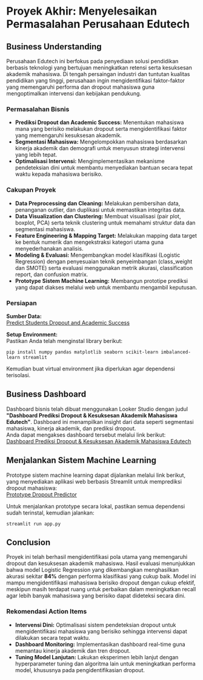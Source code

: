 # Proyek Akhir: Menyelesaikan Permasalahan Perusahaan Edutech

## Business Understanding
Perusahaan Edutech ini berfokus pada penyediaan solusi pendidikan berbasis teknologi yang bertujuan meningkatkan retensi serta kesuksesan akademik mahasiswa. Di tengah persaingan industri dan tuntutan kualitas pendidikan yang tinggi, perusahaan ingin mengidentifikasi faktor-faktor yang memengaruhi performa dan dropout mahasiswa guna mengoptimalkan intervensi dan kebijakan pendukung.

### Permasalahan Bisnis
- **Prediksi Dropout dan Academic Success:** Menentukan mahasiswa mana yang berisiko melakukan dropout serta mengidentifikasi faktor yang memengaruhi kesuksesan akademik.
- **Segmentasi Mahasiswa:** Mengelompokkan mahasiswa berdasarkan kinerja akademik dan demografi untuk menyusun strategi intervensi yang lebih tepat.
- **Optimalisasi Intervensi:** Mengimplementasikan mekanisme pendeteksian dini untuk membantu menyediakan bantuan secara tepat waktu kepada mahasiswa berisiko.

### Cakupan Proyek
- **Data Preprocessing dan Cleaning:** Melakukan pembersihan data, penanganan outlier, dan duplikasi untuk memastikan integritas data.
- **Data Visualization dan Clustering:** Membuat visualisasi (pair plot, boxplot, PCA) serta teknik clustering untuk memahami struktur data dan segmentasi mahasiswa.
- **Feature Engineering & Mapping Target:** Melakukan mapping data target ke bentuk numerik dan mengekstraksi kategori utama guna menyederhanakan analisis.
- **Modeling & Evaluasi:** Mengembangkan model klasifikasi (Logistic Regression) dengan penyesuaian teknik penyeimbangan (class_weight dan SMOTE) serta evaluasi menggunakan metrik akurasi, classification report, dan confusion matrix.
- **Prototype Sistem Machine Learning:** Membangun prototipe prediksi yang dapat diakses melalui web untuk membantu mengambil keputusan.

### Persiapan
**Sumber Data:**  
[Predict Students Dropout and Academic Success](https://archive.ics.uci.edu/dataset/697/predict+students+dropout+and+academic+success)

**Setup Environment:**  
Pastikan Anda telah menginstal library berikut:

```
pip install numpy pandas matplotlib seaborn scikit-learn imbalanced-learn streamlit
```

Kemudian buat virtual environment jika diperlukan agar dependensi terisolasi.

## Business Dashboard
Dashboard bisnis telah dibuat menggunakan Looker Studio dengan judul **"Dashboard Prediksi Dropout & Kesuksesan Akademik Mahasiswa Edutech"**. Dashboard ini menampilkan insight dari data seperti segmentasi mahasiswa, kinerja akademik, dan prediksi dropout.  
Anda dapat mengakses dashboard tersebut melalui link berikut:  
[Dashboard Prediksi Dropout & Kesuksesan Akademik Mahasiswa Edutech](https://lookerstudio.google.com/reporting/e9b0f321-717f-46b2-bb3d-9544280dabcc)

## Menjalankan Sistem Machine Learning
Prototype sistem machine learning dapat dijalankan melalui link berikut, yang menyediakan aplikasi web berbasis Streamlit untuk memprediksi dropout mahasiswa:  
[Prototype Dropout Predictor](https://dropout-predictor-ulfasyabania.streamlit.app/)

Untuk menjalankan prototype secara lokal, pastikan semua dependensi sudah terinstal, kemudian jalankan:

```
streamlit run app.py
```

## Conclusion
Proyek ini telah berhasil mengidentifikasi pola utama yang memengaruhi dropout dan kesuksesan akademik mahasiswa. Hasil evaluasi menunjukkan bahwa model Logistic Regression yang dikembangkan menghasilkan akurasi sekitar **84%** dengan performa klasifikasi yang cukup baik. Model ini mampu mengidentifikasi mahasiswa berisiko dropout dengan cukup efektif, meskipun masih terdapat ruang untuk perbaikan dalam meningkatkan recall agar lebih banyak mahasiswa yang berisiko dapat dideteksi secara dini.

### Rekomendasi Action Items
- **Intervensi Dini:** Optimalisasi sistem pendeteksian dropout untuk mengidentifikasi mahasiswa yang berisiko sehingga intervensi dapat dilakukan secara tepat waktu.
- **Dashboard Monitoring:** Implementasikan dashboard real-time guna memantau kinerja akademik dan tren dropout.
- **Tuning Model Lanjutan:** Lakukan eksperimen lebih lanjut dengan hyperparameter tuning dan algoritma lain untuk meningkatkan performa model, khususnya pada pengidentifikasian dropout.
